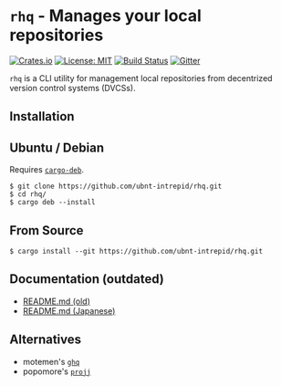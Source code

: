 # `rhq` - Manages your local repositories

[![Crates.io](https://img.shields.io/crates/v/rhq.svg)](https://crates.io/crates/rhq)
[![License: MIT](https://img.shields.io/badge/License-MIT-yellow.svg)](LICENSE)
[![Build Status](https://travis-ci.org/ubnt-intrepid/rhq.svg?branch=master)](https://travis-ci.org/ubnt-intrepid/rhq)
[![Gitter](https://badges.gitter.im/ubnt-intrepid/rhq.svg)](https://gitter.im/ubnt-intrepid/rhq)

`rhq` is a CLI utility for management local repositories from decentrized version control systems (DVCSs).

## Installation

## Ubuntu / Debian

Requires [`cargo-deb`].

```shell-session
$ git clone https://github.com/ubnt-intrepid/rhq.git
$ cd rhq/
$ cargo deb --install
```

## From Source

```shell-session
$ cargo install --git https://github.com/ubnt-intrepid/rhq.git
```

## Documentation (outdated)

- [README.md (old)](docs/README.md)
- [README.md (Japanese)](docs/README.ja.md)

## Alternatives
* motemen's [`ghq`](https://github.com/motemen/ghq)
* popomore's [`projj`](https://github.com/popomore/projj)

<!-- links -->

[`cargo-deb`]: https://github.com/mmstick/cargo-deb
